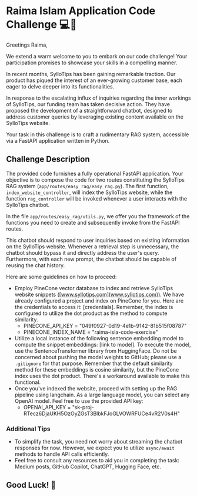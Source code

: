 # Raima Islam Application Code Challenge 💻🚀

Greetings Raima,

We extend a warm welcome to you to embark on our code challenge! Your participation promises to showcase your skills in a compelling manner.

In recent months, SylloTips has been gaining remarkable traction. Our product has piqued the interest of an ever-growing customer base, each eager to delve deeper into its functionalities.

In response to the escalating influx of inquiries regarding the inner workings of SylloTips, our funding team has taken decisive action. They have proposed the development of a straightforward chatbot, designed to address customer queries by leveraging existing content available on the SylloTips website.

Your task in this challenge is to craft a rudimentary RAG system, accessible via a FastAPI application written in Python.

## Challenge Description

The provided code furnishes a fully operational FastAPI application. Your objective is to compose the code for two routes constituting the SylloTips RAG system (`app/routes/easy_rag/easy_rag.py`). The first function, `index_website_controller`, will index the SylloTips website, while the function `rag_controller` will be invoked whenever a user interacts with the SylloTips chatbot.

In the file `app/routes/easy_rag/utils.py`, we offer you the framework of the functions you need to create and subsequently invoke from the FastAPI routes.

This chatbot should respond to user inquiries based on existing information on the SylloTips website. Whenever a retrieval step is unnecessary, the chatbot should bypass it and directly address the user's query. Furthermore, with each new prompt, the chatbot should be capable of reusing the chat history.

Here are some guidelines on how to proceed:

- Employ PineCone vector database to index and retrieve SylloTips website snippets ([www.syllotips.com](www.syllotips.com)). We have already configured a project and index on PineCone for you. Here are the credentials to access it: [credentials]. Remember, the index is configured to utilize the dot product as the method to compute similarity.
  - PINECONE_API_KEY = "049f0927-0d19-4e1b-9142-81b515f08787"
  - PINECONE_INDEX_NAME = "raima-isla-code-exercise"
- Utilize a local instance of the following sentence embedding model to compute the snippet embeddings: [link to model]. To execute the model, use the SentenceTransformer library from HuggingFace. Do not be concerned about pushing the model weights to GitHub; please use a `.gitignore` for that purpose. Remember that the default similarity method for these embeddings is cosine similarity, but the PineCone index uses the dot product. There's a workaround available to make this functional.
- Once you've indexed the website, proceed with setting up the RAG pipeline using langchain. As a large language model, you can select any OpenAI model. Feel free to use the provided API key:
  - OPENAI_API_KEY = "sk-proj-RTecz6DjaUKH5OzOyZGsT3BlbkFJoGLVOWRFUCe4vR2V0s4H"

### Additional Tips
- To simplify the task, you need not worry about streaming the chatbot responses for now. However, we expect you to utilize `async/await` methods to handle API calls efficiently.
- Feel free to consult any resources to aid you in completing the task: Medium posts, GitHub Copilot, ChatGPT, Hugging Face, etc.

## Good Luck! 🚀
